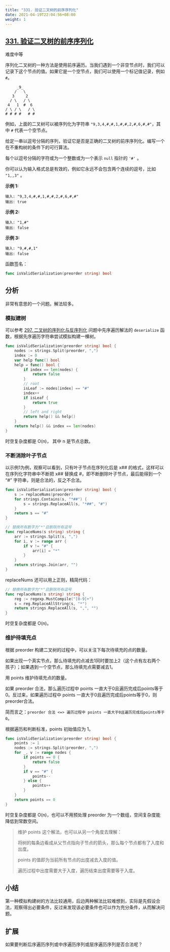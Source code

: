 ```yaml
---
title: "331. 验证二叉树的前序序列化"
date: 2021-04-19T22:04:56+08:00
weight: 1
---
```


## [331. 验证二叉树的前序序列化](https://leetcode-cn.com/problems/verify-preorder-serialization-of-a-binary-tree/)

难度中等

序列化二叉树的一种方法是使用前序遍历。当我们遇到一个非空节点时，我们可以记录下这个节点的值。如果它是一个空节点，我们可以使用一个标记值记录，例如 `#`。

```
     _9_
    /   \
   3     2
  / \   / \
 4   1  #  6
/ \ / \   / \
# # # #   # #
```

例如，上面的二叉树可以被序列化为字符串 `"9,3,4,#,#,1,#,#,2,#,6,#,#"`，其中 `#` 代表一个空节点。

给定一串以逗号分隔的序列，验证它是否是正确的二叉树的前序序列化。编写一个在不重构树的条件下的可行算法。

每个以逗号分隔的字符或为一个整数或为一个表示 `null` 指针的 `'#'` 。

你可以认为输入格式总是有效的，例如它永远不会包含两个连续的逗号，比如 `"1,,3"` 。

**示例 1:**

```
输入: "9,3,4,#,#,1,#,#,2,#,6,#,#"
输出: true
```

**示例 2:**

```
输入: "1,#"
输出: false
```

**示例 3:**

```
输入: "9,#,#,1"
输出: false
```

函数签名：

```go
func isValidSerialization(preorder string) bool
```

## 分析

非常有意思的一个问题。解法较多。

### 模拟建树

可以参考 [297. 二叉树的序列化与反序列化](https://leetcode-cn.com/problems/serialize-and-deserialize-binary-tree) 问题中先序遍历解法的 `deserialize` 函数，根据先序遍历字符串尝试模拟构建一棵树。

```go
func isValidSerialization(preorder string) bool {
	nodes := strings.Split(preorder, ",")
	index := 0
	var help func() bool
	help = func() bool {
		if index == len(nodes) {
			return false
		}
		// root
		isLeaf := nodes[index] == "#"
		index++
		if isLeaf {
			return true
		}
		// left and right
		return help() && help()
	}
	return help() && index == len(nodes)
}
```

时空复杂度都是 O(n)， 其中 n 是节点总数。

### 不断消除叶子节点

以示例1为例，观察可以看到，只有叶子节点在序列化后是 x## 的格式，这样可以在序列化字符串中不断把 x## 替换成 #，即不断删除叶子节点，最后能得到一个 “#” 字符串，则是合法的，反之不合法。

```go
func isValidSerialization(preorder string) bool {
	s := replaceNums(preorder)
	for strings.Contains(s, "*##") {
		s = strings.ReplaceAll(s, "*##", "#")
	}
	return s == "#"
}

// 替换所有数字为"*"且删除所有逗号
func replaceNums(s string) string {
	arr := strings.Split(s, ",")
	for i, v := range arr {
		if v != "#" {
			arr[i] = "*"
		}
	}
	return strings.Join(arr, "")
}
```

replaceNums 还可以用上正则，精简代码：

```go
// 替换所有数字为"*"且删除所有逗号
func replaceNums(s string) string {
	reg := regexp.MustCompile("[0-9]+")
	s = reg.ReplaceAllString(s, "*")
	return strings.ReplaceAll(s, ",", "")
}
```

时空复杂度都是 O(n)。

### 维护待填充点

根据 preorder 构建二叉树的过程中，可以关注下每次待填充的点的数量。

如果出现一个真实节点，那么待填充的点减去1同时要加上2（这个点有左右两个孩子）；如果遇到一个空节点，那么待填充点需要减去1。

用 points 维护待填充点的数量。

如果 preorder 合法，那么遍历过程中 points 一直大于0且遍历完成后points等于0。反过来，如果遍历过程中 points 一直大于0且遍历完成后points等于0，则preorder合法。

简而言之：`preorder 合法 <=> 遍历过程中 points 一直大于0且遍历完成后points等于0`。

根据遍历和判断标准，points 初始值应为 1。

```go
func isValidSerialization(preorder string) bool {
	points := 1
	nodes := strings.Split(preorder, ",")
	for _, v := range nodes {
		if points == 0 {
			return false
		}
		if v == "#" {
			points--
		} else {
			points++
		}
	}
	return points == 0
}
```

时空复杂度都是 O(n)，也可以不用预处理 preorder 为一个数组，空间复杂度能降低到常数空间。

> 维护 points 这个解法，也可以从另一个角度去理解：
>
> 将树的每条边看成从父节点指向子节点的箭头，那么每个节点都有了入度和出度。
>
> points 的值即为当前所有节点的出度减去入度的值。
>
> 遍历过程中出度需要大于入度，遍历结束出度需要等于入度。

## 小结

第一种模拟构建树的方法比较通用，后边两种解法比较难想到，实际是先假设合法，观察得出必要条件，反过来发现该必要条件也可以作为充分条件，从而解决问题。

## 扩展

如果要判断后序遍历序列或中序遍历序列或层序遍历序列是否合法呢？
